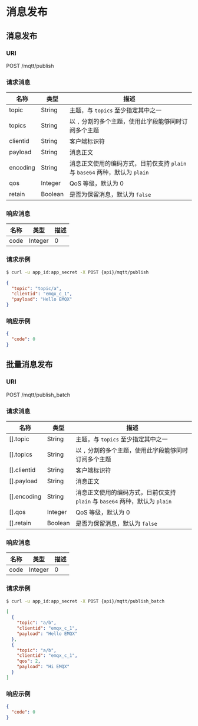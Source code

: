 # 消息发布

## 消息发布

### URI

POST /mqtt/publish

### 请求消息

| 名称       | 类型       |  描述         |
| ------    | -------   |  ------------ |
| topic     | String    | 主题，与 `topics` 至少指定其中之一 |
| topics    | String    | 以 `,` 分割的多个主题，使用此字段能够同时订阅多个主题 |
| clientid  | String    | 客户端标识符          |
| payload   | String    | 消息正文 |
| encoding  | String    | 消息正文使用的编码方式，目前仅支持 `plain` 与 `base64` 两种，默认为 `plain` |
| qos       | Integer   | QoS 等级，默认为 0|
| retain    | Boolean   | 是否为保留消息，默认为 `false`|

### 响应消息

| 名称            | 类型             | 描述         |
| --------------- | ---------------- | ------------ |
| code            | Integer          | 0            |

### 请求示例

```bash
$ curl -u app_id:app_secret -X POST {api}/mqtt/publish
```

```JSON
{
  "topic": "topic/a",
  "clientid": "emqx_c_1",
  "payload": "Hello EMQX"
}
```

### 响应示例

```JSON
{
  "code": 0
}
```

## 批量消息发布

### URI

POST /mqtt/publish_batch

### 请求消息

| 名称         | 类型     | 描述                                              |
| ----------- | ------- | ------------------------------------------------  |
| [].topic    | String  | 主题，与 `topics` 至少指定其中之一                    |
| [].topics   | String  | 以 `,` 分割的多个主题，使用此字段能够同时订阅多个主题     |
| [].clientid | String  | 客户端标识符                                        |
| [].payload  | String  | 消息正文                                           |
| [].encoding | String  | 消息正文使用的编码方式，目前仅支持 `plain` 与 `base64` 两种，默认为 `plain` |
| [].qos      | Integer | QoS 等级，默认为 0                                           |
| [].retain   | Boolean | 是否为保留消息，默认为 `false`                               |

### 响应消息

| 名称 | 类型    | 描述 |
| ---- | ------- | ---- |
| code | Integer | 0    |

### 请求示例

```bash
$ curl -u app_id:app_secret -X POST {api}/mqtt/publish_batch
```

```JSON
[
  {
    "topic": "a/b",
    "clientid": "emqx_c_1",
    "payload": "Hello EMQX"
  },
  {
    "topic": "a/b",
    "clientid": "emqx_c_1",
    "qos": 2,
    "payload": "Hi EMQX"
  }
]
```

### 响应示例

```JSON
{
  "code": 0
}
```


